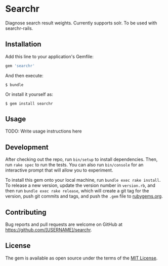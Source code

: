 # Searchr

Diagnose search result weights. Currently supports solr. To be used with searchr-rails.

## Installation

Add this line to your application's Gemfile:

```ruby
gem 'searchr'
```

And then execute:

    $ bundle

Or install it yourself as:

    $ gem install searchr

## Usage

TODO: Write usage instructions here

## Development

After checking out the repo, run `bin/setup` to install dependencies. Then, run `rake spec` to run the tests. You can also run `bin/console` for an interactive prompt that will allow you to experiment.

To install this gem onto your local machine, run `bundle exec rake install`. To release a new version, update the version number in `version.rb`, and then run `bundle exec rake release`, which will create a git tag for the version, push git commits and tags, and push the `.gem` file to [rubygems.org](https://rubygems.org).

## Contributing

Bug reports and pull requests are welcome on GitHub at https://github.com/[USERNAME]/searchr.


## License

The gem is available as open source under the terms of the [MIT License](http://opensource.org/licenses/MIT).

